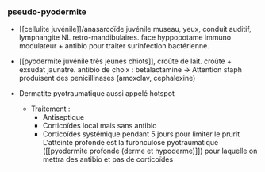 ### pseudo-pyodermite
-   [[cellulite juvénile]]/anasarcoïde juvénile
    museau, yeux, conduit auditif, lymphangite NL retro-mandibulaires. face hyppopotame
    immuno modulateur + antibio pour traiter surinfection bactérienne.
-   [[pyodermite juvénile très jeunes chiots]], croûte de lait.
    croûte + exsudat jaunatre.
antibio de choix : betalactamine → Attention staph produisent des penicillinases (amoxclav, cephalexine)

- Dermatite pyotraumatique aussi appelé hotspot
	- Traitement : 
		- Antiseptique 
		- Corticoïdes local mais sans antibio
		- Corticoïdes systémique pendant 5 jours pour limiter le prurit 
L'atteinte profonde est la furonculose pyotraumatique ([[pyodermite profonde (derme et hypoderme)]]) pour laquelle on mettra des antibio et pas de corticoïdes 
